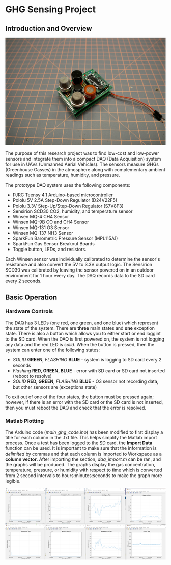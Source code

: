 # **GHG Sensing Project**

## **Introduction and Overview**

![DAQ prototype](https://github.com/pshme/ghg-mitacs/blob/master/daq.JPG)

The purpose of this research project was to find low-cost and low-power sensors and integrate them into a compact DAQ (Data Acquisition) system for use in UAVs (Unmanned Aerial Vehicles). The sensors measure GHGs (Greenhouse Gasses) in the atmosphere along with complementary ambient readings such as temperature, humidity, and pressure.

The prototype DAQ system uses the following components:

* PJRC Teensy 4.1 Arduino-based microcontroller
* Pololu 5V 2.5A Step-Down Regulator (D24V22F5)
* Pololu 3.3V Step-Up/Step-Down Regulator (S7V8F3)
* Sensirion SCD30 CO2, humidity, and temperature sensor
* Winsen MQ-4 CH4 Sensor
* Winsen MQ-9B CO and CH4 Sensor
* Winsen MQ-131 O3 Sensor
* Winsen MQ-137 NH3 Sensor
* SparkFun Barometric Pressure Sensor (MPL115A1)
* SparkFun Gas Sensor Breakout Boards
* Toggle button, LEDs, and resistors.

Each Winsen sensor was individually calibrated to determine the sensor's resistance and also convert the 5V to 3.3V output logic. The Sensirion SCD30 was calibrated by leaving the sensor powered on in an outdoor environment for 1 hour every day. The DAQ records data to the SD card every 2 seconds.

## **Basic Operation**

### **Hardware Controls**

The DAQ has 3 LEDs (one red, one green, and one blue) which represent the state of the system. There are **three** main states and **one** exception state. There is also a button which allows you to either start or end loggint to the SD card. When the DAQ is first powered on, the system is not logging any data and the red LED is *solid*. When the button is pressed, then the system can enter one of the following states: 

* *SOLID* **GREEN**, *FLASHING* **BLUE** - system is logging to SD card every 2 seconds
* *Flashing* **RED, GREEN, BLUE** - error with SD card or SD card not inserted (reboot to resolve)
* *SOLID* **RED, GREEN**, *FLASHING* **BLUE** - O3 sensor not recording data, but other sensors are (exceptions state)

To exit out of one of the four states, the button must be pressed again; however, if there is an error with the SD card or the SD card is not inserted, then you must reboot the DAQ and check that the error is resolved. 

### **Matlab Plotting**

The Arduino code (*main_ghg_code.ino*) has been modified to first display a title for each column in the .txt file. This helps simplify the Matlab import process. Once a test has been logged to the SD card, the **Import Data** function can be used. It is important to make sure that the information is *delimited* by commas and that each column is imported to Workspace as a **column vector**. After importing the section, *daq_import.m* can be ran, and the graphs will be produced. The graphs display the gas concentration, temperature, pressure, or humidity with respect to time which is converted from 2 second intervals to hours:minutes:seconds to make the graph more legible.

![Matlab plots](https://github.com/pshme/ghg-mitacs/blob/master/matlab_plots.PNG)




